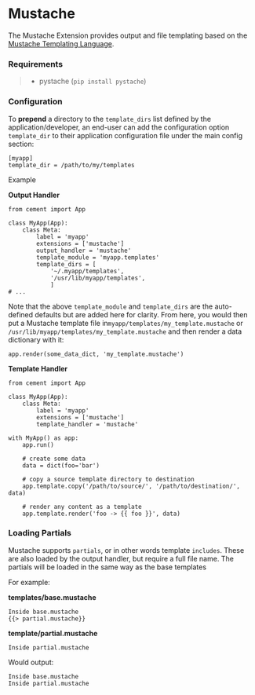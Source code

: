# Mustache



The Mustache Extension provides output and file templating based on the [Mustache Templating Language](http://mustache.github.com/).

### Requirements

> * pystache \(`pip install pystache`\)

### Configuration

To **prepend** a directory to the `template_dirs` list defined by the application/developer, an end-user can add the configuration option `template_dir` to their application configuration file under the main config section:

```text
[myapp]
template_dir = /path/to/my/templates
```

Example

**Output Handler**

```text
from cement import App

class MyApp(App):
    class Meta:
        label = 'myapp'
        extensions = ['mustache']
        output_handler = 'mustache'
        template_module = 'myapp.templates'
        template_dirs = [
            '~/.myapp/templates',
            '/usr/lib/myapp/templates',
            ]
# ...
```

Note that the above `template_module` and `template_dirs` are the auto-defined defaults but are added here for clarity. From here, you would then put a Mustache template file in`myapp/templates/my_template.mustache` or `/usr/lib/myapp/templates/my_template.mustache` and then render a data dictionary with it:

```text
app.render(some_data_dict, 'my_template.mustache')
```

**Template Handler**

```text
from cement import App

class MyApp(App):
    class Meta:
        label = 'myapp'
        extensions = ['mustache']
        template_handler = 'mustache'

with MyApp() as app:
    app.run()

    # create some data
    data = dict(foo='bar')

    # copy a source template directory to destination
    app.template.copy('/path/to/source/', '/path/to/destination/', data)

    # render any content as a template
    app.template.render('foo -> {{ foo }}', data)
```

### Loading Partials

Mustache supports `partials`, or in other words template `includes`. These are also loaded by the output handler, but require a full file name. The partials will be loaded in the same way as the base templates

For example:

**templates/base.mustache**

```text
Inside base.mustache
{{> partial.mustache}}
```

**template/partial.mustache**

```text
Inside partial.mustache
```

Would output:

```text
Inside base.mustache
Inside partial.mustache
```

